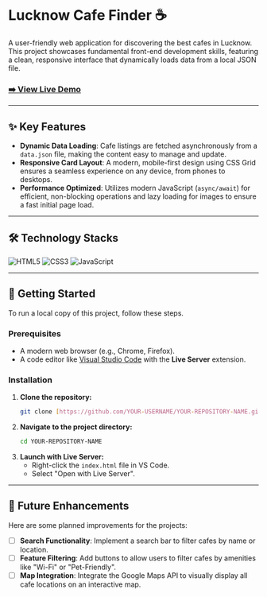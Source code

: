 # Lucknow Cafe Finder ☕

A user-friendly web application for discovering the best cafes in Lucknow. This project showcases fundamental front-end development skills, featuring a clean, responsive interface that dynamically loads data from a local JSON file.

### [➡️ View Live Demo](https://YOUR-USERNAME.github.io/YOUR-REPOSITORY-NAME/)



---

## ✨ Key Features

* **Dynamic Data Loading**: Cafe listings are fetched asynchronously from a `data.json` file, making the content easy to manage and update.
* **Responsive Card Layout**: A modern, mobile-first design using CSS Grid ensures a seamless experience on any device, from phones to desktops.
* **Performance Optimized**: Utilizes modern JavaScript (`async/await`) for efficient, non-blocking operations and lazy loading for images to ensure a fast initial page load.

---

## 🛠️ Technology Stacks

![HTML5](https://img.shields.io/badge/HTML5-E34F26?style=for-the-badge&logo=html5&logoColor=white)
![CSS3](https://img.shields.io/badge/CSS3-1572B6?style=for-the-badge&logo=css3&logoColor=white)
![JavaScript](https://img.shields.io/badge/JavaScript-F7DF1E?style=for-the-badge&logo=javascript&logoColor=black)

---

## 🚀 Getting Started

To run a local copy of this project, follow these steps.

### Prerequisites

* A modern web browser (e.g., Chrome, Firefox).
* A code editor like [Visual Studio Code](https://code.visualstudio.com/) with the **Live Server** extension.

### Installation

1.  **Clone the repository:**
    ```bash
    git clone [https://github.com/YOUR-USERNAME/YOUR-REPOSITORY-NAME.git](https://github.com/YOUR-USERNAME/YOUR-REPOSITORY-NAME.git)
    ```
2.  **Navigate to the project directory:**
    ```bash
    cd YOUR-REPOSITORY-NAME
    ```
3.  **Launch with Live Server:**
    * Right-click the `index.html` file in VS Code.
    * Select "Open with Live Server".

---

## 🔮 Future Enhancements

Here are some planned improvements for the projects:

* [ ] **Search Functionality**: Implement a search bar to filter cafes by name or location.
* [ ] **Feature Filtering**: Add buttons to allow users to filter cafes by amenities like "Wi-Fi" or "Pet-Friendly".
* [ ] **Map Integration**: Integrate the Google Maps API to visually display all cafe locations on an interactive map.
